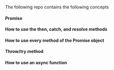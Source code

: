 The following repo contains the following concepts
#### Promise
#### How to use the then, catch, and resolve methods
#### How to use every method of the Promise object
#### Throw/try method
#### How to use an async function

